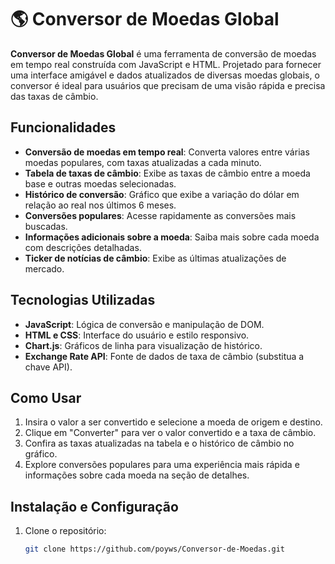 # 🌎 Conversor de Moedas Global

**Conversor de Moedas Global** é uma ferramenta de conversão de moedas em tempo real construída com JavaScript e HTML. Projetado para fornecer uma interface amigável e dados atualizados de diversas moedas globais, o conversor é ideal para usuários que precisam de uma visão rápida e precisa das taxas de câmbio.

## Funcionalidades

- **Conversão de moedas em tempo real**: Converta valores entre várias moedas populares, com taxas atualizadas a cada minuto.
- **Tabela de taxas de câmbio**: Exibe as taxas de câmbio entre a moeda base e outras moedas selecionadas.
- **Histórico de conversão**: Gráfico que exibe a variação do dólar em relação ao real nos últimos 6 meses.
- **Conversões populares**: Acesse rapidamente as conversões mais buscadas.
- **Informações adicionais sobre a moeda**: Saiba mais sobre cada moeda com descrições detalhadas.
- **Ticker de notícias de câmbio**: Exibe as últimas atualizações de mercado.

## Tecnologias Utilizadas

- **JavaScript**: Lógica de conversão e manipulação de DOM.
- **HTML e CSS**: Interface do usuário e estilo responsivo.
- **Chart.js**: Gráficos de linha para visualização de histórico.
- **Exchange Rate API**: Fonte de dados de taxa de câmbio (substitua a chave API).

## Como Usar

1. Insira o valor a ser convertido e selecione a moeda de origem e destino.
2. Clique em "Converter" para ver o valor convertido e a taxa de câmbio.
3. Confira as taxas atualizadas na tabela e o histórico de câmbio no gráfico.
4. Explore conversões populares para uma experiência mais rápida e informações sobre cada moeda na seção de detalhes.

## Instalação e Configuração

1. Clone o repositório:
   ```bash
   git clone https://github.com/poyws/Conversor-de-Moedas.git
